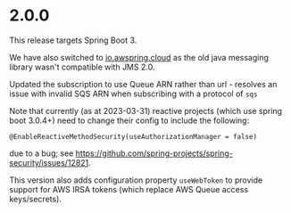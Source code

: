 # 2.0.0

This release targets Spring Boot 3.

We have also switched to [io.awspring.cloud](https://github.com/awspring/spring-cloud-aws) as the old java messaging library wasn't compatible with JMS 2.0. 

Updated the subscription to use Queue ARN rather than url - resolves an issue with invalid SQS ARN when subscribing with a protocol of `sqs`

Note that currently (as at 2023-03-31) reactive projects (which use spring boot 3.0.4+) need to change their config to include the following:
```
@EnableReactiveMethodSecurity(useAuthorizationManager = false)
```
due to a bug; see https://github.com/spring-projects/spring-security/issues/12821.

This version also adds configuration property `useWebToken` to provide support for AWS IRSA tokens (which replace AWS Queue access keys/secrets).